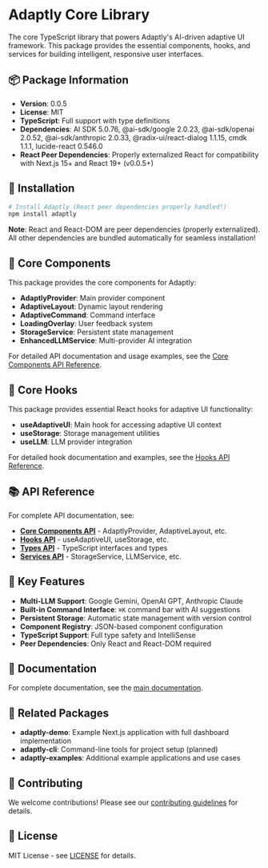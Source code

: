 # Adaptly Core Library

The core TypeScript library that powers Adaptly's AI-driven adaptive UI framework. This package provides the essential components, hooks, and services for building intelligent, responsive user interfaces.

## 📦 Package Information

- **Version**: 0.0.5
- **License**: MIT
- **TypeScript**: Full support with type definitions
- **Dependencies**: AI SDK 5.0.76, @ai-sdk/google 2.0.23, @ai-sdk/openai 2.0.52, @ai-sdk/anthropic 2.0.33, @radix-ui/react-dialog 1.1.15, cmdk 1.1.1, lucide-react 0.546.0
- **React Peer Dependencies**: Properly externalized React for compatibility with Next.js 15+ and React 19+ (v0.0.5+)

## 🚀 Installation

```bash
# Install Adaptly (React peer dependencies properly handled!)
npm install adaptly
```

**Note**: React and React-DOM are peer dependencies (properly externalized). All other dependencies are bundled automatically for seamless installation!

## 🧩 Core Components

This package provides the core components for Adaptly:

- **AdaptlyProvider**: Main provider component
- **AdaptiveLayout**: Dynamic layout rendering
- **AdaptiveCommand**: Command interface
- **LoadingOverlay**: User feedback system
- **StorageService**: Persistent state management
- **EnhancedLLMService**: Multi-provider AI integration

For detailed API documentation and usage examples, see the [Core Components API Reference](../docs/api/core-components.md).

## 🔧 Core Hooks

This package provides essential React hooks for adaptive UI functionality:

- **useAdaptiveUI**: Main hook for accessing adaptive UI context
- **useStorage**: Storage management utilities
- **useLLM**: LLM provider integration

For detailed hook documentation and examples, see the [Hooks API Reference](../docs/api/hooks.md).

## 📚 API Reference

For complete API documentation, see:

- **[Core Components API](../docs/api/core-components.md)** - AdaptlyProvider, AdaptiveLayout, etc.
- **[Hooks API](../docs/api/hooks.md)** - useAdaptiveUI, useStorage, etc.
- **[Types API](../docs/api/types.md)** - TypeScript interfaces and types
- **[Services API](../docs/api/services.md)** - StorageService, LLMService, etc.

## 🎯 Key Features

- **Multi-LLM Support**: Google Gemini, OpenAI GPT, Anthropic Claude
- **Built-in Command Interface**: `⌘K` command bar with AI suggestions
- **Persistent Storage**: Automatic state management with version control
- **Component Registry**: JSON-based component configuration
- **TypeScript Support**: Full type safety and IntelliSense
- **Peer Dependencies**: Only React and React-DOM required

## 📖 Documentation

For complete documentation, see the [main documentation](../docs/README.md).

## 🔗 Related Packages

- **adaptly-demo**: Example Next.js application with full dashboard implementation
- **adaptly-cli**: Command-line tools for project setup (planned)
- **adaptly-examples**: Additional example applications and use cases

## 🤝 Contributing

We welcome contributions! Please see our [contributing guidelines](https://github.com/gauravfs-14/adaptly/blob/main/CONTRIBUTING.md) for details.

## 📄 License

MIT License - see [LICENSE](https://github.com/gauravfs-14/adaptly/blob/main/LICENSE) for details.
